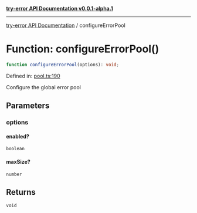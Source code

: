 [**try-error API Documentation v0.0.1-alpha.1**](../index.md)

***

[try-error API Documentation](../index.md) / configureErrorPool

# Function: configureErrorPool()

```ts
function configureErrorPool(options): void;
```

Defined in: [pool.ts:190](https://github.com/oconnorjohnson/try-error/blob/e3ae0308069a4fba073f4543d527ad76373db795/src/pool.ts#L190)

Configure the global error pool

## Parameters

### options

#### enabled?

`boolean`

#### maxSize?

`number`

## Returns

`void`
